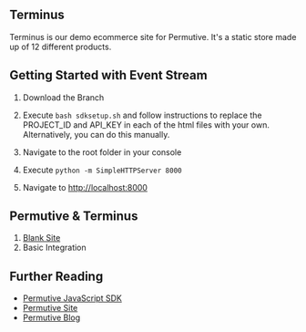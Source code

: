 ## Terminus

Terminus is our demo ecommerce site for Permutive. It's a static store made up of 12 different products.

## Getting Started with Event Stream

1. Download the Branch

2. Execute `bash sdksetup.sh` and follow instructions to replace the PROJECT_ID and API_KEY in each of the html files with your own. Alternatively, you can do this manually.

3. Navigate to the root folder in your console

4. Execute `python -m SimpleHTTPServer 8000`

5. Navigate to [http://localhost:8000](http://localhost:8000)

## Permutive & Terminus

1. [Blank Site](https://github.com/permutive/demo-ecom)
2. Basic Integration

## Further Reading

- [Permutive JavaScript SDK](https://github.com/permutive/permutive-javascript)
- [Permutive Site](http://www.permutive.com)
- [Permutive Blog](http://blog.permutive.com)

